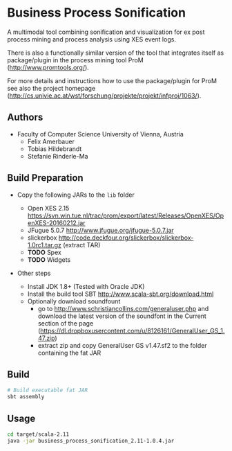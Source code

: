 # Business Process Sonification
A multimodal tool combining sonification and visualization for ex post process mining and process analysis using XES event logs.

There is also a functionally similar version of the tool that integrates itself as package/plugin in the process mining tool ProM (http://www.promtools.org/).

For more details and instructions how to use the package/plugin for ProM see also the project homepage (http://cs.univie.ac.at/wst/forschung/projekte/projekt/infproj/1063/).

## Authors
* Faculty of Computer Science University of Vienna, Austria
  * Felix Amerbauer
  * Tobias Hildebrandt
  * Stefanie Rinderle-Ma

## Build Preparation
* Copy the following JARs to the `lib` folder
  * Open XES 2.15 https://svn.win.tue.nl/trac/prom/export/latest/Releases/OpenXES/OpenXES-20160212.jar
  * JFugue 5.0.7 http://www.jfugue.org/jfugue-5.0.7.jar
  * slickerbox http://code.deckfour.org/slickerbox/slickerbox-1.0rc1.tar.gz (extract TAR)
  * **TODO** Spex
  * **TODO** Widgets

* Other steps
  * Install JDK 1.8+ (Tested with Oracle JDK)
  * Install the build tool SBT http://www.scala-sbt.org/download.html
  * Optionally download soundfount
    - go to http://www.schristiancollins.com/generaluser.php and download the latest version of the soundfont in the Current section of the page (https://dl.dropboxusercontent.com/u/8126161/GeneralUser_GS_1.47.zip)
    - extract zip and copy GeneralUser GS v1.47.sf2 to the folder containing the fat JAR

## Build
```bash
# Build executable fat JAR
sbt assembly
```
## Usage
```bash
cd target/scala-2.11
java -jar business_process_sonification_2.11-1.0.4.jar
```
